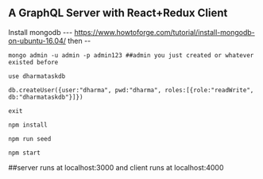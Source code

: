 ## A GraphQL Server with React+Redux Client

Install mongodb --- https://www.howtoforge.com/tutorial/install-mongodb-on-ubuntu-16.04/
then -- 
```
mongo admin -u admin -p admin123 ##admin you just created or whatever existed before

use dharmataskdb

db.createUser({user:"dharma", pwd:"dharma", roles:[{role:"readWrite", db:"dharmataskdb"}]})

exit

npm install

npm run seed

npm start

```
##server runs at localhost:3000 and client runs at localhost:4000
